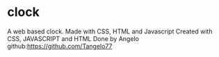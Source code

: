 # clock
A web based clock. Made with CSS, HTML and Javascript
Created with CSS, JAVASCRIPT and HTML
Done by Angelo github:https://github.com/Tangelo77
